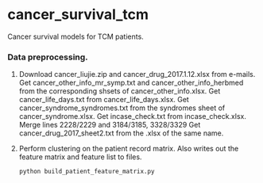 # cancer_survival_tcm
Cancer survival models for TCM patients.


### Data preprocessing.

1.  Download cancer_liujie.zip and cancer_drug_2017.1.12.xlsx from e-mails.
    Get cancer_other_info_mr_symp.txt and cancer_other_info_herbmed from the
    corresponding shsets of cancer_other_info.xlsx.
    Get cancer_life_days.txt from cancer_life_days.xlsx.
    Get cancer_syndrome_syndromes.txt from the syndromes sheet of cancer_syndrome.xlsx.
    Get incase_check.txt from incase_check.xlsx. Merge lines 2228/2229 and 3184/3185, 3328/3329
    Get cancer_drug_2017_sheet2.txt from the .xlsx of the same name.

2.  Perform clustering on the patient record matrix. Also writes out the feature
    matrix and feature list to files.

    ```bash
    python build_patient_feature_matrix.py
    ```